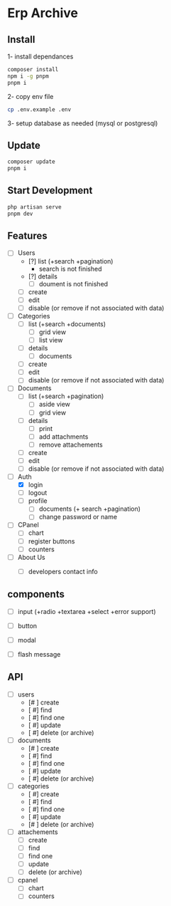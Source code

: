 # Erp Archive

## Install
1- install dependances
```bash
composer install
npm i -g pnpm
pnpm i
```
2- copy env file
```bash
cp .env.example .env
```
3- setup database as needed (mysql or postgresql)

## Update
```bash
composer update
pnpm i
```

## Start Development
```bash
php artisan serve
pnpm dev
```

## Features
- [ ] Users
  - [?] list (+search +pagination)
      - search is not finished
  - [?] details
    - [ ] doument is not finished
  - [ ] create
  - [ ] edit
  - [ ] disable (or remove if not associated with data)
- [ ] Categories
  - [ ] list (+search +documents)
    - [ ] grid view
    - [ ] list view
  - [ ] details
    - [ ] documents
  - [ ] create
  - [ ] edit
  - [ ] disable (or remove if not associated with data)
- [ ] Documents
  - [ ] list (+search +pagination)
    - [ ] aside view
    - [ ] grid view
  - [ ] details
    - [ ] print
    - [ ] add attachments
    - [ ] remove attachements
  - [ ] create
  - [ ] edit
  - [ ] disable (or remove if not associated with data)
- [ ] Auth
  - [x] login
  - [ ] logout
  - [ ] profile
    - [ ] documents (+ search +pagination)
    - [ ] change password or name
- [ ] CPanel
  - [ ] chart
  - [ ] register buttons
  - [ ] counters
- [ ] About Us
  - [ ] developers contact info


## components
- [ ] input (+radio +textarea +select +error support)
- [ ] button
- [ ] modal
- [ ] flash message


## API
- [ ] users
  - [# ] create
  - [ #] find
  - [ #] find one
  - [ #] update
  - [ #] delete (or archive)
- [ ] documents
  - [# ] create
  - [ #] find
  - [ #] find one
  - [ #] update
  - [ #] delete (or archive)
- [ ] categories
  - [ #] create
  - [ #] find
  - [ #] find one
  - [ #] update
  - [# ] delete (or archive)
- [ ] attachements
  - [ ] create
  - [ ] find
  - [ ] find one
  - [ ] update
  - [ ] delete (or archive)
- [ ] cpanel
  - [ ] chart
  - [ ] counters